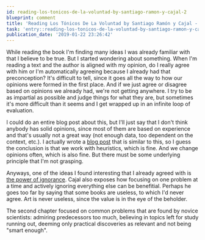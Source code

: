 ```yaml
---
id: reading-los-tonicos-de-la-voluntad-by-santiago-ramon-y-cajal-2
blueprint: comment
title: 'Reading Los Tónicos De La Voluntad by Santiago Ramón y Cajal - 2'
task: 'entry::reading-los-tonicos-de-la-voluntad-by-santiago-ramon-y-cajal'
publication_date: '2019-01-22 23:26:42'
---
```


While reading the book I'm finding many ideas I was already familiar with that I believe to be true. But I started wondering about something. When I'm reading a text and the author is aligned with my opinion, do I really agree with him or I'm automatically agreeing because I already had that preconception? It's difficult to tell, since it goes all the way to how our opinions were formed in the first place. And if we just agree or disagree based on opinions we already had, we're not getting anywhere. I try to be as impartial as possible and judge things for what they are, but sometimes it's more difficult than it seems and I get wrapped up in an infinite loop of evaluation.

I could do an entire blog post about this, but I'll just say that I don't think anybody has solid opinions, since most of them are based on experience and that's usually not a great way (not enough data, too dependent on the context, etc.). I actually wrote a [blog post](https://noeldemartin.com/blog/let-s-agree-to-disagree) that is similar to this, so I guess the conclusion is that we work with heuristics, which is fine. And we change opinions often, which is also fine. But there must be some underlying principle that I'm not grasping.

Anyways, one of the ideas I found interesting that I already agreed with is [the power of ignorance](https://noeldemartin.com/blog/the-power-of-ignorance). Cajal also exposes how focusing on one problem at a time and actively ignoring everything else can be benefitial. Perhaps he goes too far by saying that some books are useless, to which I'd never agree. Art is never useless, since the value is in the eye of the beholder.

The second chapter focused on common problems that are found by novice scientists: admiring predecessors too much, believing in topics left for study running out, deeming only practical discoveries as relevant and not being "smart enough".
